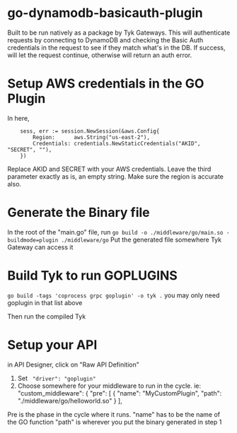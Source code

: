 # go-dynamodb-basicauth-plugin

Built to be run natively as a package by Tyk Gateways.  This will authenticate requests by connecting to DynamoDB and checking the Basic Auth credentials in the request to see if they match what's in the DB.  If success, will let the request continue, otherwise will return an auth error.

# Setup AWS credentials in the GO Plugin
In here, 
```
	sess, err := session.NewSession(&aws.Config{
		Region:      aws.String("us-east-2"),
		Credentials: credentials.NewStaticCredentials("AKID", "SECRET", ""),
	})
```

Replace AKID and SECRET with your AWS credentials. Leave the third parameter exactly as is, an empty string.  Make sure the region is accurate also.

# Generate the Binary file
In the root of the "main.go" file, run 
`go build -o ./middleware/go/main.so -buildmode=plugin ./middleware/go`
Put the generated file somewhere Tyk Gateway can access it

# Build Tyk to run GOPLUGINS
`go build -tags 'coprocess grpc goplugin' -o tyk .`
you may only need goplugin in that list above

Then run the compiled Tyk

# Setup your API
in API Designer, click on "Raw API Definition"
1. Set ` "driver": "goplugin"`
2. Choose somewhere for your middleware to run in the cycle. ie:
"custom_middleware": {
      "pre": [
        {
          "name": "MyCustomPlugin",
          "path": "./middleware/go/helloworld.so"
        }
      ],
      
Pre is the phase in the cycle where it runs.
"name" has to be the name of the GO function
"path" is wherever you put the binary generated in step 1
